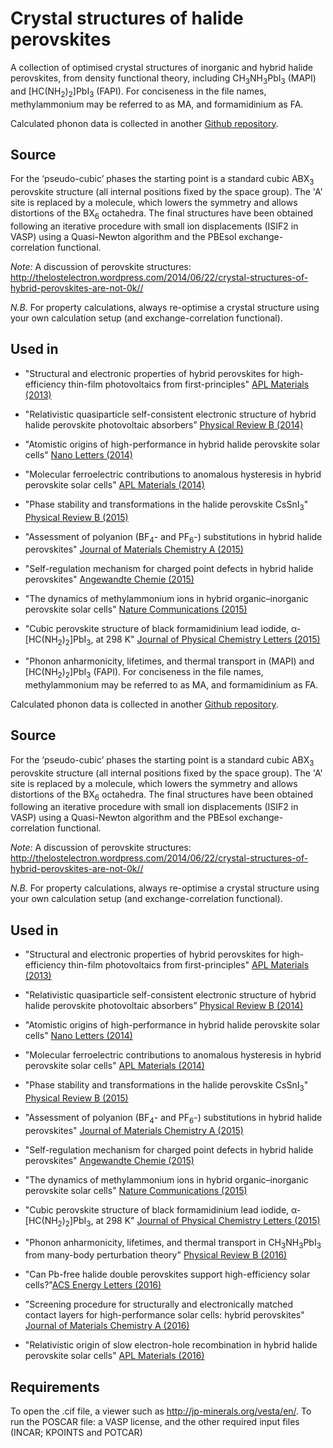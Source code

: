 # Crystal structures of halide perovskites

A collection of optimised crystal structures of inorganic and hybrid halide perovskites, from density functional theory, including CH<sub>3</sub>NH<sub>3</sub>PbI<sub>3</sub> (MAPI) and [HC(NH<sub>2</sub>)<sub>2</sub>]PbI<sub>3</sub> (FAPI). For conciseness in the file names, methylammonium may be referred to as MA, and formamidinium as FA. 

Calculated phonon data is collected in another [Github repository](https://github.com/WMD-group/Phonons).

Source
------
For the ‘pseudo-cubic’ phases the starting point is a standard cubic ABX<sub>3</sub> perovskite structure (all internal positions fixed by the space group). The 'A' site is replaced by a molecule, which lowers the symmetry and allows distortions of the BX<sub>6</sub> octahedra. The final structures have been obtained following an iterative procedure with small ion displacements (ISIF2 in VASP) using a Quasi-Newton algorithm and the PBEsol exchange-correlation functional. 

_Note:_ A discussion of perovskite structures: http://thelostelectron.wordpress.com/2014/06/22/crystal-structures-of-hybrid-perovskites-are-not-0k//

_N.B._ For property calculations, always re-optimise a crystal structure using your own calculation setup (and exchange-correlation functional). 

Used in
------

- "Structural and electronic properties of hybrid perovskites for high-efficiency thin-film photovoltaics from first-principles" [APL Materials (2013)](http://scitation.aip.org/content/aip/journal/aplmater/1/4/10.1063/1.4824147) 

- "Relativistic quasiparticle self-consistent electronic structure of hybrid halide perovskite photovoltaic absorbers” [Physical Review B (2014)](http://journals.aps.org/prb/abstract/10.1103/PhysRevB.89.155204)

- "Atomistic origins of high-performance in hybrid halide perovskite solar cells" [Nano Letters (2014)](http://pubs.acs.org/doi/abs/10.1021/nl500390f)

- "Molecular ferroelectric contributions to anomalous hysteresis in hybrid perovskite solar cells" [APL Materials (2014)](http://scitation.aip.org/content/aip/journal/aplmater/2/8/10.1063/1.4890246)

- "Phase stability and transformations in the halide perovskite CsSnI<sub>3</sub>" [Physical Review B (2015)](http://journals.aps.org/prb/abstract/10.1103/PhysRevB.91.144107) 

- "Assessment of polyanion (BF<sub>4</sub>- and PF<sub>6</sub>-) substitutions in hybrid halide perovskites" [Journal of Materials Chemistry A (2015)](http://pubs.rsc.org/en/content/articlelanding/2015/ta/c4ta05284f#!divAbstract) 

- "Self-regulation mechanism for charged point defects in hybrid halide perovskites" [Angewandte Chemie (2015)](http://onlinelibrary.wiley.com/doi/10.1002/anie.201409740/abstract)

- "The dynamics of methylammonium ions in hybrid organic–inorganic perovskite solar cells" [Nature Communications (2015)](http://www.nature.com/ncomms/2015/150529/ncomms8124/full/ncomms8124.html)

- "Cubic perovskite structure of black formamidinium lead iodide, α-[HC(NH<sub>2</sub>)<sub>2</sub>]PbI<sub>3</sub>, at 298 K" [Journal of Physical Chemistry Letters (2015)](http://pubs.acs.org/doi/abs/10.1021/acs.jpclett.5b01432)

- "Phonon anharmonicity, lifetimes, and thermal transport in  (MAPI) and [HC(NH<sub>2</sub>)<sub>2</sub>]PbI<sub>3</sub> (FAPI). For conciseness in the file names, methylammonium may be referred to as MA, and formamidinium as FA. 

Calculated phonon data is collected in another [Github repository](https://github.com/WMD-group/Phonons).

Source
------
For the ‘pseudo-cubic’ phases the starting point is a standard cubic ABX<sub>3</sub> perovskite structure (all internal positions fixed by the space group). The 'A' site is replaced by a molecule, which lowers the symmetry and allows distortions of the BX<sub>6</sub> octahedra. The final structures have been obtained following an iterative procedure with small ion displacements (ISIF2 in VASP) using a Quasi-Newton algorithm and the PBEsol exchange-correlation functional. 

_Note:_ A discussion of perovskite structures: http://thelostelectron.wordpress.com/2014/06/22/crystal-structures-of-hybrid-perovskites-are-not-0k//

_N.B._ For property calculations, always re-optimise a crystal structure using your own calculation setup (and exchange-correlation functional). 

Used in
------

- "Structural and electronic properties of hybrid perovskites for high-efficiency thin-film photovoltaics from first-principles" [APL Materials (2013)](http://scitation.aip.org/content/aip/journal/aplmater/1/4/10.1063/1.4824147) 

- "Relativistic quasiparticle self-consistent electronic structure of hybrid halide perovskite photovoltaic absorbers” [Physical Review B (2014)](http://journals.aps.org/prb/abstract/10.1103/PhysRevB.89.155204)

- "Atomistic origins of high-performance in hybrid halide perovskite solar cells" [Nano Letters (2014)](http://pubs.acs.org/doi/abs/10.1021/nl500390f)

- "Molecular ferroelectric contributions to anomalous hysteresis in hybrid perovskite solar cells" [APL Materials (2014)](http://scitation.aip.org/content/aip/journal/aplmater/2/8/10.1063/1.4890246)

- "Phase stability and transformations in the halide perovskite CsSnI<sub>3</sub>" [Physical Review B (2015)](http://journals.aps.org/prb/abstract/10.1103/PhysRevB.91.144107) 

- "Assessment of polyanion (BF<sub>4</sub>- and PF<sub>6</sub>-) substitutions in hybrid halide perovskites" [Journal of Materials Chemistry A (2015)](http://pubs.rsc.org/en/content/articlelanding/2015/ta/c4ta05284f#!divAbstract) 

- "Self-regulation mechanism for charged point defects in hybrid halide perovskites" [Angewandte Chemie (2015)](http://onlinelibrary.wiley.com/doi/10.1002/anie.201409740/abstract)

- "The dynamics of methylammonium ions in hybrid organic–inorganic perovskite solar cells" [Nature Communications (2015)](http://www.nature.com/ncomms/2015/150529/ncomms8124/full/ncomms8124.html)

- "Cubic perovskite structure of black formamidinium lead iodide, α-[HC(NH<sub>2</sub>)<sub>2</sub>]PbI<sub>3</sub>, at 298 K" [Journal of Physical Chemistry Letters (2015)](http://pubs.acs.org/doi/abs/10.1021/acs.jpclett.5b01432)

- "Phonon anharmonicity, lifetimes, and thermal transport in CH<sub>3</sub>NH<sub>3</sub>PbI<sub>3</sub> from many-body perturbation theory" [Physical Review B (2016)](http://journals.aps.org/prb/abstract/10.1103/PhysRevB.94.220301)

- "Can Pb-free halide double perovskites support high-efficiency solar cells?"[ACS Energy Letters (2016)](http://pubs.acs.org/doi/abs/10.1021/acsenergylett.6b00471)

- "Screening procedure for structurally and electronically matched contact layers for high-performance solar cells: hybrid perovskites" [Journal of Materials Chemistry A (2016)](http://pubs.rsc.org/en/Content/ArticleLanding/2016/TC/C5TC04091D)

- "Relativistic origin of slow electron-hole recombination in hybrid halide perovskite solar cells" [APL Materials (2016)](http://dx.doi.org/10.1063/1.4955028)

Requirements
------
To open the .cif file, a viewer such as http://jp-minerals.org/vesta/en/.
To run the POSCAR file: a VASP license, and the other required input files (INCAR; KPOINTS and POTCAR)
